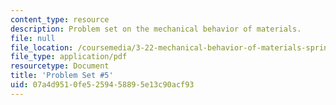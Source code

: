 ```yaml
---
content_type: resource
description: Problem set on the mechanical behavior of materials.
file: null
file_location: /coursemedia/3-22-mechanical-behavior-of-materials-spring-2008/07a4d9510fe5259458895e13c90acf93_ps5.pdf
file_type: application/pdf
resourcetype: Document
title: 'Problem Set #5'
uid: 07a4d951-0fe5-2594-5889-5e13c90acf93
---
```

